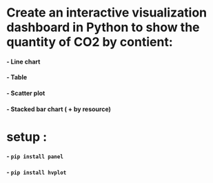 # Create an interactive visualization dashboard in Python to show the quantity of CO2 by contient:
####    - Line chart
####    - Table
####    - Scatter plot
####    - Stacked bar chart ( + by resource)

# setup :
####    - `pip install panel`
####    - `pip install hvplot`
